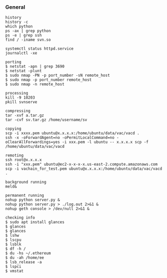 ### General

    history
    history -c
    which python
    ps -ax | grep python
    ps -e | grep ssh
    find / -iname svn.so
    
    systemctl status httpd.service
    journalctl -xe
    
    porting
    $ netstat -apn | grep 3690
    $ netstat -plunt
    $ sudo nmap -PN -p port_number -sN remote_host
    $ sudo nmap -p port_number remote_host
    $ sudo nmap -n remote_host
    
    processing
    kill -9 10203
    pkill svnserve
    
    compressing
    tar -xvf a.tar.gz
    tar -cvf sv.tar.gz /home/username/sv
    
    copying
    scp -i xxxx.pem ubuntu@x.x.x.x:/home/ubuntu/data/vac/vacd .
    ssh -x -oForwardAgent=no -oPermitLocalCommand=no -oClearAllForwardings=yes -i xxx.pem -l ubuntu -- x.x.x.x scp -f /home/ubuntu/data/vac/vacd
    
    remoting
    ssh root@x.x.x.x
    ssh -i "xxx.pem" ubuntu@ec2-x-x-x-x.us-east-2.compute.amazonaws.com
    scp -i vachain_for_test.pem ubuntu@x.x.x.x:/home/ubuntu/data/vac/vacd .
    
    background running
    meld&
    
    permanent running
    nohup python server.py &
    nohup python server.py > ./log.out 2>&1 &
    nohup geth console > /dev/null 2>&1 &
    
    checking info
    $ sudo apt install glances
    $ glances
    $ glances
    $ lshw
    $ lscpu
    $ lsblk
    $ df -h /
    $ du -hs ~/.ethereum
    $ du -ah /home/ee
    $ lsb_release -a
    $ lspci
    $ vmstat
    
